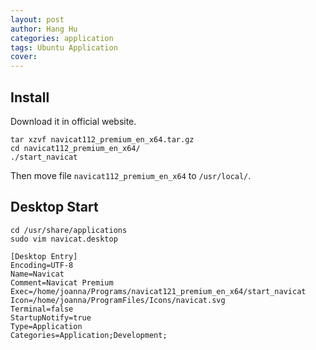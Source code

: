 ```yaml
---
layout: post
author: Hang Hu
categories: application
tags: Ubuntu Application 
cover: 
---
```


## Install

Download it in official website.

```
tar xzvf navicat112_premium_en_x64.tar.gz 
cd navicat112_premium_en_x64/
./start_navicat
```

Then move file `navicat112_premium_en_x64` to `/usr/local/`.

## Desktop Start

```
cd /usr/share/applications
sudo vim navicat.desktop
```

```
[Desktop Entry]
Encoding=UTF-8
Name=Navicat
Comment=Navicat Premium
Exec=/home/joanna/Programs/navicat121_premium_en_x64/start_navicat
Icon=/home/joanna/ProgramFiles/Icons/navicat.svg
Terminal=false
StartupNotify=true
Type=Application
Categories=Application;Development;
```

